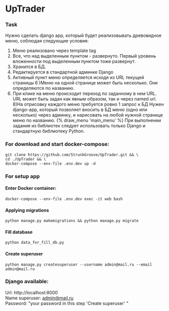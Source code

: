 # UpTrader

### Task
Нужно сделать django app, который будет реализовывать древовидное меню, соблюдая следующие условия:
1) Меню реализовано через template tag
2) Все, что над выделенным пунктом - развернуто. Первый уровень вложенности под выделенным пунктом тоже развернут.
3) Хранится в БД.
4) Редактируется в стандартной админке Django
5) Активный пункт меню определяется исходя из URL текущей страницы
6 )Меню на одной странице может быть несколько. Они определяются по названию.
7) При клике на меню происходит переход по заданному в нем URL. URL может быть задан как явным образом, так и через named url.
8)На отрисовку каждого меню требуется ровно 1 запрос к БД
 Нужен django-app, который позволяет вносить в БД меню (одно или несколько) через админку, и нарисовать на любой нужной странице меню по названию.
 {% draw_menu 'main_menu' %}
 При выполнении задания из библиотек следует использовать только Django и стандартную библиотеку Python.

### For download and start docker-compose:
```
git clone https://github.com/StrunkGroove/UpTrader.git && \
cd ./UpTrader && \
docker-compose --env-file .env.dev up -d 
```

### For setup app
#### Enter Docker container:
```
docker-compose --env-file .env.dev exec -it web bash
```
#### Applying migrations
```
python manage.py makemigrations && python manage.py migrate
```
#### Fill database
```
python data_for_fill_db.py
```
#### Create superuser
```
python manage.py createsuperuser --username admin@mail.ru --email admin@mail.ru
```

### Django available:
Url: http://localhost:8000  
Name superuser: admin@mail.ru  
Password: "your password in this step 'Create superuser' "
 
